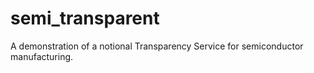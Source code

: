 # semi_transparent
A demonstration of a notional Transparency Service for semiconductor manufacturing.
